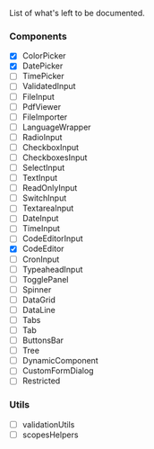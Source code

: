 List of what's left to be documented.

### Components

- [x] ColorPicker
- [x] DatePicker
- [ ] TimePicker
- [ ] ValidatedInput
- [ ] FileInput
- [ ] PdfViewer
- [ ] FileImporter
- [ ] LanguageWrapper
- [ ] RadioInput
- [ ] CheckboxInput
- [ ] CheckboxesInput
- [ ] SelectInput
- [ ] TextInput
- [ ] ReadOnlyInput
- [ ] SwitchInput
- [ ] TextareaInput
- [ ] DateInput
- [ ] TimeInput
- [ ] CodeEditorInput
- [x] CodeEditor
- [ ] CronInput
- [ ] TypeaheadInput
- [ ] TogglePanel
- [ ] Spinner
- [ ] DataGrid
- [ ] DataLine
- [ ] Tabs
- [ ] Tab
- [ ] ButtonsBar
- [ ] Tree
- [ ] DynamicComponent
- [ ] CustomFormDialog
- [ ] Restricted

### Utils

- [ ] validationUtils
- [ ] scopesHelpers